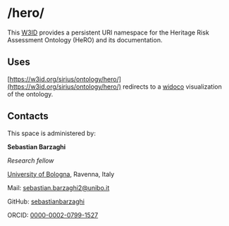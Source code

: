# /hero/
This [W3ID](https://w3id.org) provides a persistent URI namespace for the Heritage Risk Assessment Ontology (HeRO) and its documentation.

## Uses
[https://w3id.org/sirius/ontology/hero/](https://w3id.org/sirius/ontology/hero/) redirects to a [widoco](https://github.com/dgarijo/Widoco) visualization of the ontology.

## Contacts
This space is administered by:

**Sebastian Barzaghi**

*Research fellow*

[University of Bologna](https://www.unibo.it/), Ravenna, Italy

Mail: [sebastian.barzaghi2@unibo.it](mailto:sebastian.barzaghi2@unibo.it)

GitHub: [sebastianbarzaghi](https://github.com/sebastianbarzaghi)

ORCID: [0000-0002-0799-1527](https://orcid.org/0000-0002-0799-1527)
